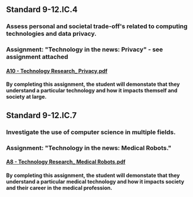 ## Standard 9-12.IC.4
### Assess personal and societal trade-off's related to computing technologies and data privacy.

### Assignment: "Technology in the news: Privacy" - see assignment attached
#### [A10 - Technology Research_ Privacy.pdf](https://github.com/hunter-teacher-cert/currdev-work-chrismarra21/files/9501996/A10.-.Technology.Research_.Privacy.pdf)
#### By completing this assignment, the student will demonstate that they understand a particular technology and how it impacts themself and society at large.




## Standard 9-12.IC.7
### Investigate the use of computer science in multiple fields.

### Assignment: "Technology in the news: Medical Robots." 
#### [A8 - Technology Research_ Medical Robots.pdf](https://github.com/hunter-teacher-cert/currdev-work-chrismarra21/files/9502018/A8.-.Technology.Research_.Medical.Robots.pdf)
#### By completing this assignment, the student will demonstate that they understand a particular medical technology and how it impacts society and their career in the medical profession.





